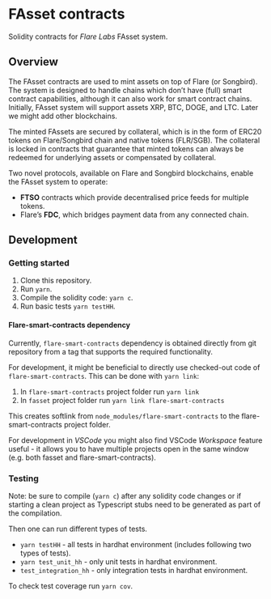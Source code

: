 # FAsset contracts

Solidity contracts for *Flare Labs* FAsset system.

## Overview

The FAsset contracts are used to mint assets on top of Flare (or Songbird). The system is designed to handle chains which don’t have (full) smart contract capabilities, although it can also work for smart contract chains. Initially, FAsset system will support assets XRP, BTC, DOGE, and LTC. Later we might add other blockchains.

The minted FAssets are secured by collateral, which is in the form of ERC20 tokens on Flare/Songbird chain and native tokens (FLR/SGB). The collateral is locked in contracts that guarantee that minted tokens can always be redeemed for underlying assets or compensated by collateral.

Two novel protocols, available on Flare and Songbird blockchains, enable the FAsset system to operate:

- **FTSO** contracts which provide decentralised price feeds for multiple tokens.
- Flare’s **FDC**, which bridges payment data from any connected chain.

## Development

### Getting started

1. Clone this repository.
2. Run `yarn`.
3. Compile the solidity code: `yarn c`.
4. Run basic tests `yarn testHH`.

#### Flare-smart-contracts dependency

Currently, `flare-smart-contracts` dependency is obtained directly from git repository from a tag that supports the required functionality.

For development, it might be beneficial to directly use checked-out code of `flare-smart-contracts`. This can be done with `yarn link`:

1. In `flare-smart-contracts` project folder run `yarn link`
2. In `fasset` project folder run `yarn link flare-smart-contracts`

This creates softlink from `node_modules/flare-smart-contracts` to the flare-smart-contracts project folder.

For development in *VSCode* you might also find VSCode *Workspace* feature useful - it allows you to have multiple projects open in the same window (e.g. both fasset and flare-smart-contracts).

### Testing

Note: be sure to compile (`yarn c`) after any solidity code changes or if starting a clean project as Typescript stubs need to be generated as part of the compilation.

Then one can run different types of tests.

- `yarn testHH` - all tests in hardhat environment (includes following two types of tests).
- `yarn test_unit_hh` - only unit tests in hardhat environment.
- `test_integration_hh` - only integration tests in hardhat environment.

To check test coverage run `yarn cov`.
